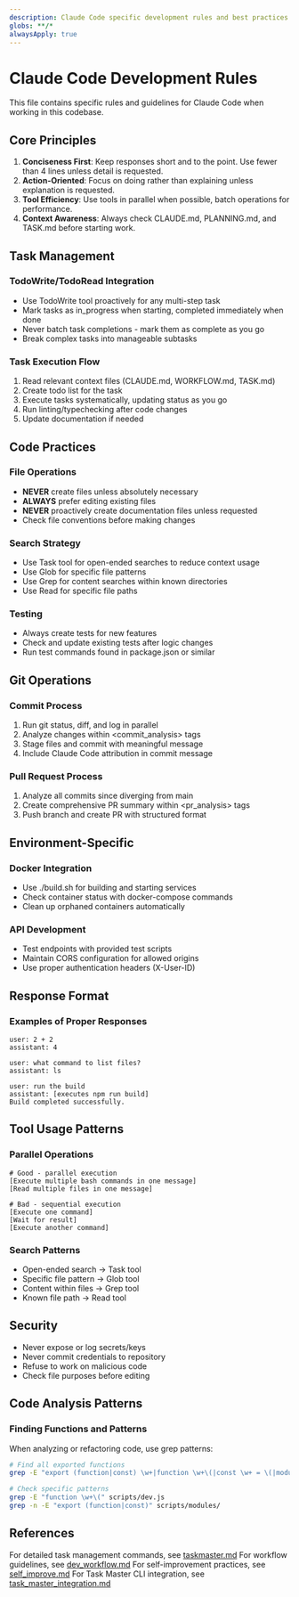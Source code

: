 ```yaml
---
description: Claude Code specific development rules and best practices
globs: **/*
alwaysApply: true
---
```


# Claude Code Development Rules

This file contains specific rules and guidelines for Claude Code when working in this codebase.

## Core Principles

1. **Conciseness First**: Keep responses short and to the point. Use fewer than 4 lines unless detail is requested.
2. **Action-Oriented**: Focus on doing rather than explaining unless explanation is requested.
3. **Tool Efficiency**: Use tools in parallel when possible, batch operations for performance.
4. **Context Awareness**: Always check CLAUDE.md, PLANNING.md, and TASK.md before starting work.

## Task Management

### TodoWrite/TodoRead Integration
- Use TodoWrite tool proactively for any multi-step task
- Mark tasks as in_progress when starting, completed immediately when done
- Never batch task completions - mark them as complete as you go
- Break complex tasks into manageable subtasks

### Task Execution Flow
1. Read relevant context files (CLAUDE.md, WORKFLOW.md, TASK.md)
2. Create todo list for the task
3. Execute tasks systematically, updating status as you go
4. Run linting/typechecking after code changes
5. Update documentation if needed

## Code Practices

### File Operations
- **NEVER** create files unless absolutely necessary
- **ALWAYS** prefer editing existing files
- **NEVER** proactively create documentation files unless requested
- Check file conventions before making changes

### Search Strategy
- Use Task tool for open-ended searches to reduce context usage
- Use Glob for specific file patterns
- Use Grep for content searches within known directories
- Use Read for specific file paths

### Testing
- Always create tests for new features
- Check and update existing tests after logic changes
- Run test commands found in package.json or similar

## Git Operations

### Commit Process
1. Run git status, diff, and log in parallel
2. Analyze changes within <commit_analysis> tags
3. Stage files and commit with meaningful message
4. Include Claude Code attribution in commit message

### Pull Request Process
1. Analyze all commits since diverging from main
2. Create comprehensive PR summary within <pr_analysis> tags
3. Push branch and create PR with structured format

## Environment-Specific

### Docker Integration
- Use ./build.sh for building and starting services
- Check container status with docker-compose commands
- Clean up orphaned containers automatically

### API Development
- Test endpoints with provided test scripts
- Maintain CORS configuration for allowed origins
- Use proper authentication headers (X-User-ID)

## Response Format

### Examples of Proper Responses
```
user: 2 + 2
assistant: 4

user: what command to list files?
assistant: ls

user: run the build
assistant: [executes npm run build]
Build completed successfully.
```

## Tool Usage Patterns

### Parallel Operations
```
# Good - parallel execution
[Execute multiple bash commands in one message]
[Read multiple files in one message]

# Bad - sequential execution
[Execute one command]
[Wait for result]
[Execute another command]
```

### Search Patterns
- Open-ended search → Task tool
- Specific file pattern → Glob tool
- Content within files → Grep tool
- Known file path → Read tool

## Security

- Never expose or log secrets/keys
- Never commit credentials to repository
- Refuse to work on malicious code
- Check file purposes before editing

## Code Analysis Patterns

### Finding Functions and Patterns
When analyzing or refactoring code, use grep patterns:
```bash
# Find all exported functions
grep -E "export (function|const) \w+|function \w+\(|const \w+ = \(|module\.exports" --include="*.js" -r ./

# Check specific patterns
grep -E "function \w+\(" scripts/dev.js
grep -n -E "export (function|const)" scripts/modules/
```

## References

For detailed task management commands, see [taskmaster.md](.claude/rules/taskmaster.md)
For workflow guidelines, see [dev_workflow.md](.claude/rules/dev_workflow.md)
For self-improvement practices, see [self_improve.md](.claude/rules/self_improve.md)
For Task Master CLI integration, see [task_master_integration.md](.claude/rules/task_master_integration.md)
